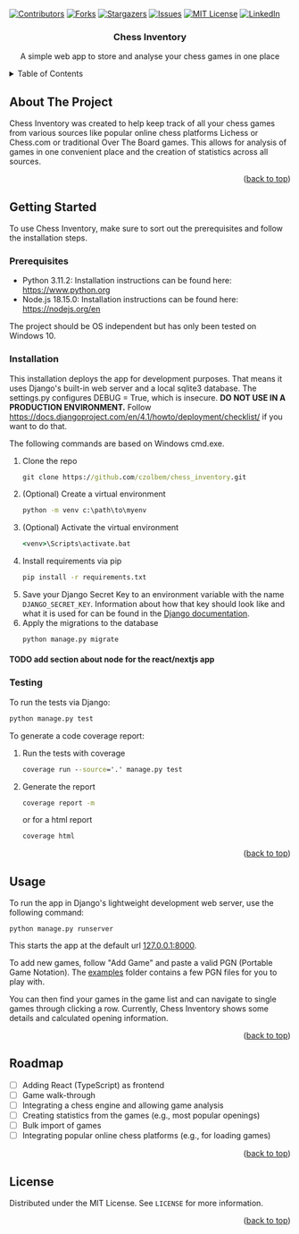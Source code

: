 <!-- Improved compatibility of back to top link: See: https://github.com/othneildrew/Best-README-Template/pull/73 -->
<a name="readme-top"></a>
<!--
*** Readme based on template from https://github.com/othneildrew/Best-README-Template
-->


<!-- PROJECT SHIELDS -->
<!--
*** I'm using markdown "reference style" links for readability.
*** Reference links are enclosed in brackets [ ] instead of parentheses ( ).
*** See the bottom of this document for the declaration of the reference variables
*** for contributors-url, forks-url, etc. This is an optional, concise syntax you may use.
*** https://www.markdownguide.org/basic-syntax/#reference-style-links
-->
[![Contributors][contributors-shield]][contributors-url]
[![Forks][forks-shield]][forks-url]
[![Stargazers][stars-shield]][stars-url]
[![Issues][issues-shield]][issues-url]
[![MIT License][license-shield]][license-url]
[![LinkedIn][linkedin-shield]][linkedin-url]



<h3 align="center">Chess Inventory</h3>

<div>
  <p align="center">
    A simple web app to store and analyse your chess games in one place
  </p>
</div>



<!-- TABLE OF CONTENTS -->
<details>
  <summary>Table of Contents</summary>
  <ol>
    <li>
      <a href="#about-the-project">About The Project</a>
    </li>
    <li>
      <a href="#getting-started">Getting Started</a>
      <ul>
        <li><a href="#prerequisites">Prerequisites</a></li>
        <li><a href="#installation">Installation</a></li>
        <li><a href="#testing">Testing</a></li>
      </ul>
    </li>
    <li><a href="#usage">Usage</a></li>
    <li><a href="#roadmap">Roadmap</a></li>
    <li><a href="#license">License</a></li>
  </ol>
</details>



<!-- ABOUT THE PROJECT -->
## About The Project

Chess Inventory was created to help keep track of all your chess games from various sources like popular online chess platforms Lichess or Chess.com or traditional Over The Board games. This allows for analysis of games in one convenient place and the creation of statistics across all sources.   

<p align="right">(<a href="#readme-top">back to top</a>)</p>


<!-- GETTING STARTED -->
## Getting Started

To use Chess Inventory, make sure to sort out the prerequisites and follow the installation steps.

### Prerequisites

* Python 3.11.2: Installation instructions can be found here: https://www.python.org
* Node.js 18.15.0: Installation instructions can be found here: https://nodejs.org/en


The project should be OS independent but has only been tested on Windows 10.


### Installation
This installation deploys the app for development purposes. That means it uses Django's built-in web server and a local sqlite3 database. The settings.py configures DEBUG = True, which is insecure. <b>DO NOT USE IN A PRODUCTION ENVIRONMENT.</b> Follow https://docs.djangoproject.com/en/4.1/howto/deployment/checklist/ if you want to do that. 


The following commands are based on Windows cmd.exe.
1. Clone the repo
   ```cmd
   git clone https://github.com/czolbem/chess_inventory.git
   ```
2. (Optional) Create a virtual environment
   ```cmd
   python -m venv c:\path\to\myenv
   ```
3. (Optional) Activate the virtual environment
   ```cmd
   <venv>\Scripts\activate.bat
   ```
4. Install requirements via pip
   ```cmd
   pip install -r requirements.txt
   ```
5. Save your Django Secret Key to an environment variable with the name `DJANGO_SECRET_KEY`. Information about how that key should look like and what it is used for can be found in the [Django documentation](https://docs.djangoproject.com/en/4.1/ref/settings/#std-setting-SECRET_KEY).
6. Apply the migrations to the database
   ```cmd
   python manage.py migrate
   ```
#### TODO add section about node for the react/nextjs app

### Testing

To run the tests via Django:
   ```cmd
   python manage.py test
   ```
To generate a code coverage report:
1. Run the tests with coverage
   ```cmd
   coverage run --source='.' manage.py test
   ```
2. Generate the report
   ```cmd
   coverage report -m
   ```
   or for a html report
   ```cmd
   coverage html
   ```


<p align="right">(<a href="#readme-top">back to top</a>)</p>



<!-- USAGE EXAMPLES -->
## Usage

To run the app in Django's lightweight development web server, use the following command:
```
python manage.py runserver
```

This starts the app at the default url [127.0.0.1:8000]().


To add new games, follow "Add Game" and paste a valid PGN (Portable Game Notation). The [examples](https://github.com/czolbem/chess_inventory/blob/main/examples) folder contains a few PGN files for you to play with.  


You can then find your games in the game list and can navigate to single games through clicking a row. Currently, Chess Inventory shows some details and calculated opening information.

<p align="right">(<a href="#readme-top">back to top</a>)</p>



<!-- ROADMAP -->
## Roadmap

- [ ] Adding React (TypeScript) as frontend
- [ ] Game walk-through
- [ ] Integrating a chess engine and allowing game analysis
- [ ] Creating statistics from the games (e.g., most popular openings)
- [ ] Bulk import of games
- [ ] Integrating popular online chess platforms (e.g., for loading games)

<p align="right">(<a href="#readme-top">back to top</a>)</p>




<!-- LICENSE -->
## License

Distributed under the MIT License. See `LICENSE` for more information.

<p align="right">(<a href="#readme-top">back to top</a>)</p>




<!-- MARKDOWN LINKS & IMAGES -->
<!-- https://www.markdownguide.org/basic-syntax/#reference-style-links -->
[contributors-shield]: https://img.shields.io/github/contributors/czolbem/chess_inventory.svg?style=for-the-badge
[contributors-url]: https://github.com/czolbem/chess_inventory/graphs/contributors
[forks-shield]: https://img.shields.io/github/forks/czolbem/chess_inventory.svg?style=for-the-badge
[forks-url]: https://github.com/czolbem/chess_inventory/network/members
[stars-shield]: https://img.shields.io/github/stars/czolbem/chess_inventory.svg?style=for-the-badge
[stars-url]: https://github.com/czolbem/chess_inventory/stargazers
[issues-shield]: https://img.shields.io/github/issues/czolbem/chess_inventory.svg?style=for-the-badge
[issues-url]: https://github.com/czolbem/chess_inventory/issues
[license-shield]: https://img.shields.io/github/license/czolbem/chess_inventory.svg?style=for-the-badge
[license-url]: https://github.com/czolbem/chess_inventory/blob/main/LICENSE
[linkedin-shield]: https://img.shields.io/badge/-LinkedIn-black.svg?style=for-the-badge&logo=linkedin&colorB=555
[linkedin-url]: https://linkedin.com/in/marc-czolbe
